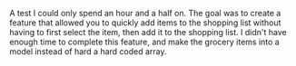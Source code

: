 A test I could only spend an hour and a half on. The goal was to create a feature that allowed you to quickly add items to the shopping list without having to first select the item, then add it to the shopping list. I didn't have enough time to complete this feature, and make the grocery items into a model instead of hard a hard coded array.

